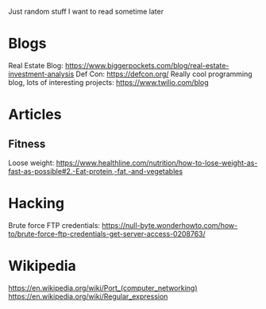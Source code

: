 Just random stuff I want to read sometime later

# Blogs
Real Estate Blog: https://www.biggerpockets.com/blog/real-estate-investment-analysis
Def Con: https://defcon.org/
Really cool programming blog, lots of interesting projects: https://www.twilio.com/blog

# Articles
## Fitness
Loose weight: https://www.healthline.com/nutrition/how-to-lose-weight-as-fast-as-possible#2.-Eat-protein,-fat,-and-vegetables

# Hacking
Brute force FTP credentials: https://null-byte.wonderhowto.com/how-to/brute-force-ftp-credentials-get-server-access-0208763/

# Wikipedia 
https://en.wikipedia.org/wiki/Port_(computer_networking)
https://en.wikipedia.org/wiki/Regular_expression
